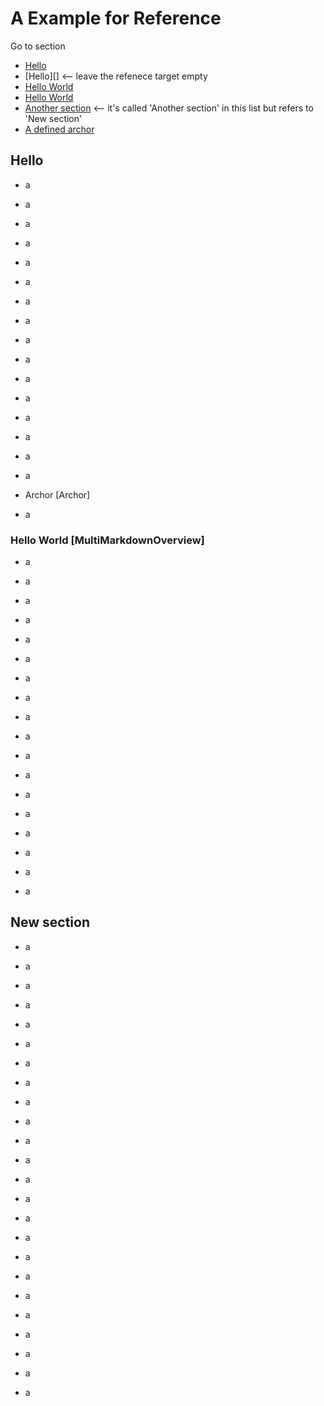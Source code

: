 # A Example for Reference

Go to section
* [Hello](#hello)
* [Hello][]                    <-- leave the refenece target empty
* [Hello World](#hello-world)
* [Hello World](#MultiMarkdownOverview)
* [Another section](#new-section)    <-- it's called 'Another section' in this list but refers to 'New section'
* [A defined archor](#archor)

## Hello

- a

- a

- a

- a

- a

- a

- a

- a

- a

- a

- a

- a

- a

- a

- a

- a

- Archor [Archor]

- a

### Hello World [MultiMarkdownOverview]

- a

- a

- a

- a

- a

- a

- a

- a

- a

- a

- a

- a

- a

- a

- a

- a

- a

- a

## New section

- a

- a

- a

- a

- a

- a

- a

- a

- a

- a

- a

- a

- a

- a

- a

- a

- a

- a

- a

- a

- a

- a

- a

- a
